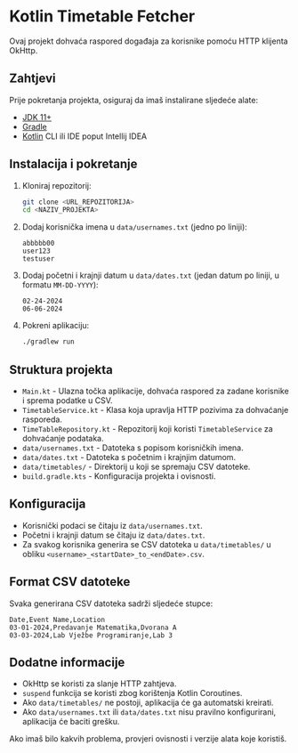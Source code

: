 # Kotlin Timetable Fetcher

Ovaj projekt dohvaća raspored događaja za korisnike pomoću HTTP klijenta OkHttp.

## Zahtjevi

Prije pokretanja projekta, osiguraj da imaš instalirane sljedeće alate:
- [JDK 11+](https://adoptopenjdk.net/)
- [Gradle](https://gradle.org/install/)
- [Kotlin](https://kotlinlang.org/) CLI ili IDE poput Intellij IDEA

## Instalacija i pokretanje

1. Kloniraj repozitorij:
   ```sh
   git clone <URL_REPOZITORIJA>
   cd <NAZIV_PROJEKTA>
   ```

2. Dodaj korisnička imena u `data/usernames.txt` (jedno po liniji):
   ```
   abbbbb00
   user123
   testuser
   ```

3. Dodaj početni i krajnji datum u `data/dates.txt` (jedan datum po liniji, u formatu `MM-DD-YYYY`):
   ```
   02-24-2024
   06-06-2024
   ```

4. Pokreni aplikaciju:
   ```sh
   ./gradlew run
   ```

## Struktura projekta

- `Main.kt` - Ulazna točka aplikacije, dohvaća raspored za zadane korisnike i sprema podatke u CSV.
- `TimetableService.kt` - Klasa koja upravlja HTTP pozivima za dohvaćanje rasporeda.
- `TimeTableRepository.kt` - Repozitorij koji koristi `TimetableService` za dohvaćanje podataka.
- `data/usernames.txt` - Datoteka s popisom korisničkih imena.
- `data/dates.txt` - Datoteka s početnim i krajnjim datumom.
- `data/timetables/` - Direktorij u koji se spremaju CSV datoteke.
- `build.gradle.kts` - Konfiguracija projekta i ovisnosti.

## Konfiguracija

- Korisnički podaci se čitaju iz `data/usernames.txt`.
- Početni i krajnji datum se čitaju iz `data/dates.txt`.
- Za svakog korisnika generira se CSV datoteka u `data/timetables/` u obliku `<username>_<startDate>_to_<endDate>.csv`.

## Format CSV datoteke

Svaka generirana CSV datoteka sadrži sljedeće stupce:
```
Date,Event Name,Location
03-01-2024,Predavanje Matematika,Dvorana A
03-03-2024,Lab Vježbe Programiranje,Lab 3
```

## Dodatne informacije

- OkHttp se koristi za slanje HTTP zahtjeva.
- `suspend` funkcija se koristi zbog korištenja Kotlin Coroutines.
- Ako `data/timetables/` ne postoji, aplikacija će ga automatski kreirati.
- Ako `data/usernames.txt` ili `data/dates.txt` nisu pravilno konfigurirani, aplikacija će baciti grešku.

Ako imaš bilo kakvih problema, provjeri ovisnosti i verzije alata koje koristiš.

